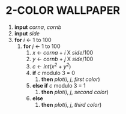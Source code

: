 # 2-COLOR WALLPAPER

1. **input** *corna*, *cornb*
2. **input** *side*
3. **for** *i* <- 1 to 100
   1. **for** *j* <- 1 to 100
      1. *x* <- *corna* + *i* X *side*/100
      2. *y* <- *cornb* + *j* X *side*/100
      3. *c* <- *int*(*x<sup>2</sup>* + *y<sup>2</sup>*)
      4. **if** *c* modulo 3 = 0
         1. **then** *plot*(*i*, *j*, *first color*)
      5. **else if** *c* modulo 3 = 1
         1. **then** *plot*(*i*, *j*, *second color*)
      6. **else**
         1. **then** *plot*(*i*, *j*, *third color*)
